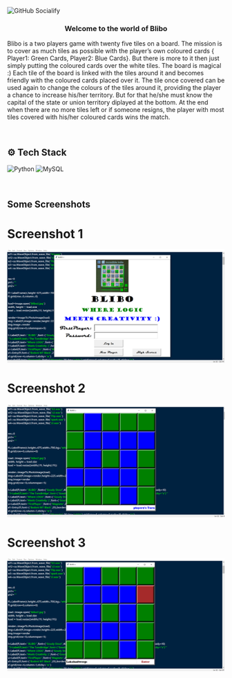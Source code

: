 ![GitHub Socialify](https://socialify.git.ci/AbhishekRana21/Blibo/image?description=1&font=Source%20Code%20Pro&language=1&owner=1&pattern=Diagonal%20Stripes&theme=Dark)

<div align="center">
<h3>Welcome to the world of Blibo</h3>
</div>

Blibo is a two players game with twenty five tiles on a board. The mission is to cover as much tiles as possible with the player’s own coloured cards { Player1: Green Cards, Player2: Blue Cards}. But there is more to it then just simply putting the coloured cards over the white tiles. The board is magical :)  Each tile of the board is linked with the tiles around it and becomes friendly with the coloured cards placed over it. The tile once covered can be used again to change the colours of the tiles around it, providing the player a chance to increase his/her territory. But for that he/she must know the capital of the state or union territory diplayed at the bottom. At the end when there are no more tiles left or if someone resigns, the player with most tiles covered with his/her coloured cards wins the match.

<br>

## ⚙️ Tech Stack

![Python](https://img.shields.io/badge/python-3670A0?style=for-the-badge&logo=python&logoColor=ffdd54) ![MySQL](https://img.shields.io/badge/MySQL-%2307405e.svg?style=for-the-badge&logo=mySQL&logoColor=white)

<br>

## Some Screenshots

# Screenshot 1
![picture](https://github.com/AbhishekRana21/Blibo/blob/master/Screenshots/Screenshot1.png)
<br>

# Screenshot 2
![picture](https://github.com/AbhishekRana21/Blibo/blob/master/Screenshots/Screenshot2.png)
<br>

# Screenshot 3
![picture](https://github.com/AbhishekRana21/Blibo/blob/master/Screenshots/Screenshot3.png)
<br>
